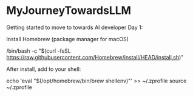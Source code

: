 # MyJourneyTowardsLLM
Getting started to move to towards AI developer 
Day 1: 

 Install Homebrew (package manager for macOS)

 /bin/bash -c "$(curl -fsSL https://raw.githubusercontent.com/Homebrew/install/HEAD/install.sh)"

 After install, add to your shell:

 echo 'eval "$(/opt/homebrew/bin/brew shellenv)"' >> ~/.zprofile
source ~/.zprofile


